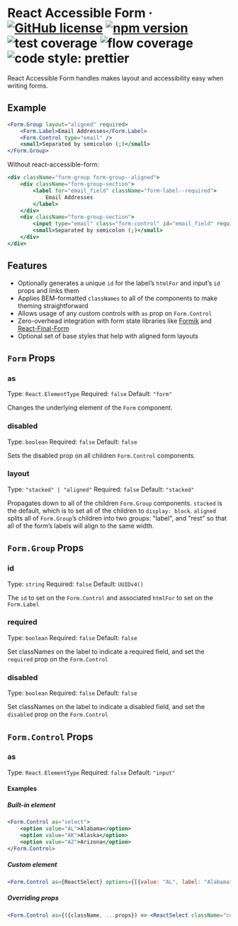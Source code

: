 # React Accessible Form &middot; [![GitHub license](https://img.shields.io/badge/license-MIT-blue.svg?style=flat-square)](https://github.com/erictooth/react-accessible-form/blob/master/LICENSE) [![npm version](https://img.shields.io/npm/v/react-accessible-form.svg?style=flat-square)](https://www.npmjs.com/package/react-accessible-form) ![test coverage](https://img.shields.io/badge/coverage-100%25-brightgreen.svg?style=flat-square) ![flow coverage](https://img.shields.io/badge/flow--coverage-100%25-brightgreen.svg?style=flat-square) ![code style: prettier](https://img.shields.io/badge/code_style-prettier-ff69b4.svg?style=flat-square)

React Accessible Form handles makes layout and accessibility easy when writing forms.

## Example

```jsx
<Form.Group layout="aligned" required>
    <Form.Label>Email Addresses</Form.Label>
    <Form.Control type="email" />
    <small>Separated by semicolon (;)</small>
</Form.Group>
```

Without react-accessible-form:

```jsx
<div className="form-group form-group--aligned">
    <div className="form-group-section">
        <label for="email_field" className="form-label--required">
            Email Addresses
        </label>
    </div>
    <div className="form-group-section">
        <input type="email" class="form-control" id="email_field" required />
        <small>Separated by semicolon (;)</small>
    </div>
</div>
```

## Features

-   Optionally generates a unique `id` for the label’s `htmlFor` and input’s `id` props and links them
-   Applies BEM-formatted `classNames` to all of the components to make theming straightforward
-   Allows usage of any custom controls with `as` prop on `Form.Control`
-   Zero-overhead integration with form state libraries like [Formik](https://github.com/jaredpalmer/formik) and [React-Final-Form](https://github.com/final-form/react-final-form)
-   Optional set of base styles that help with aligned form layouts

## `Form` Props

### as
Type: `React.ElementType`
Required: `false`
Default: `"form"`

Changes the underlying element of the `Form` component.

### disabled
Type: `boolean`
Required: `false`
Default: `false`

Sets the disabled prop on all children `Form.Control` components.

### layout
Type: `"stacked" | "aligned"`
Required: `false`
Default: `"stacked"`

Propagates down to all of the children `Form.Group` components. `stacked` is the default, which is to set all of the children to `display: block`. `aligned` splits all of `Form.Group`’s children into two groups: "label", and "rest" so that all of the form’s labels will align to the same width.

## `Form.Group` Props

### id
Type: `string`
Required: `false`
Default: `UUIDv4()`

The `id` to set on the `Form.Control` and associated `htmlFor` to set on the `Form.Label`

### required
Type: `boolean`
Required: `false`
Default: `false`

Set classNames on the label to indicate a required field, and set the `required` prop on the `Form.Control`

### disabled
Type: `boolean`
Required: `false`
Default: `false`

Set classNames on the label to indicate a disabled field, and set the `disabled` prop on the `Form.Control`

## `Form.Control` Props

### as
Type: `React.ElementType`
Required: `false`
Default: `"input"`

#### Examples

##### Built-in element

```jsx
<Form.Control as="select">
    <option value="AL">Alabama</option>
    <option value="AK">Alaska</option>
    <option value="AZ">Arizona</option>
</Form.Control>
```

##### Custom element

```jsx
<Form.Control as={ReactSelect} options={[{value: "AL", label: "Alabama"}]} />
```

##### Overriding props

```jsx
<Form.Control as={({className, ...props}) => <ReactSelect className="custom" {...props} />} />
```
